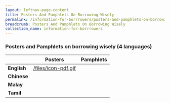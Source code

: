 ```yaml
---
layout: leftnav-page-content
title: Posters And Pamphlets On Borrowing Wisely
permalink: /information-for-borrrowers/posters-and-pamphlets-on-borrowing-wisely/
breadcrumb: Posters And Pamphlets On Borrowing Wisely
collection_name: information-for-borrrowers
---
```


### Posters and Pamphlets on borrowing wisely (4 languages)

|       |Posters|Pamphlets|
|-------|-------|---------|
|**English**|[/files/icon-pdf.gif](/files/PosteronborrowingwiselyEnglish.pdf)|[ ](/files/PamphletonborrowingwiselyEnglish.pdf)|
|**Chinese**|[ ](/files/PosteronborrowingwiselyChinese.pdf)|[ ](/files/PamphletonborrowingwiselyChinese.pdf)|
|**Malay**|[ ](/files/PosteronborrowingwiselyMalay.pdf)|[ ](/files/PamphletonborrowingwiselyMalay.pdf)|
|**Tamil**|[ ](/files/PosteronborrowingwiselyTamil.pdf)|[ ](/files/PamphletonborrowingwiselyTamil.pdf)|

